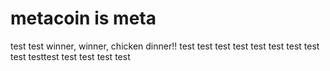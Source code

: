 # metacoin is meta

test
test
winner, winner, chicken dinner!!
test
test
test
test
test
test
test
test
test
testtest
test
test
test
test
